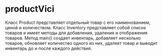 # productVici
Класс Product представляет отдельный товар с его наименованием, ценой и количеством. Класс Inventory представляет собой список товаров и имеет методы для добавления, удаления и отображения товаров. Метод main() создает инвентарь, добавляет несколько товаров, обновляет количество одного из них, удаляет товар и выводит инвентарь до и после каждого действия.
